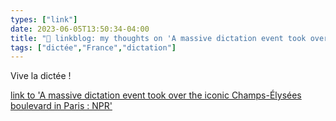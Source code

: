 ```yaml
---
types: ["link"]
date: 2023-06-05T13:50:34-04:00
title: "🔗 linkblog: my thoughts on 'A massive dictation event took over the iconic Champs-Élysées boulevard in Paris : NPR'"
tags: ["dictée","France","dictation"]
---
```

Vive la dictée !  
 

[link to 'A massive dictation event took over the iconic Champs-Élysées boulevard in Paris : NPR'](https://www.npr.org/2023/06/05/1180134832/champs-elysees-paris-giant-dictation)
